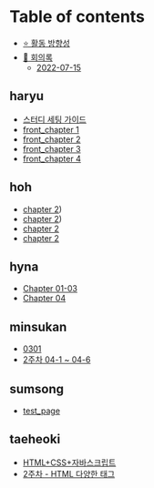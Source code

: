 # Table of contents

* [⭐ 활동 방향성](README.md)
* [📙 회의록](undefined/README.md)
  * [2022-07-15](undefined/2022-07-15.md)

## haryu

* [스터디 세팅 가이드](haryu/00.md)
* [front_chapter 1](haryu/01.md)
* [front_chapter 2](haryu/02.md)
* [front_chapter 3](haryu/03.md)
* [front_chapter 4](haryu/04.md)

## hoh

* [chapter 2](hoh/01.%20%EC%9B%B9%20%EA%B0%9C%EB%B0%9C%20%EC%8B%9C%EC%9E%91%ED%95%98%EA%B8%B0.md))
* [chapter 2](hoh/03.%20HTML%20%EA%B8%B0%EB%B3%B8%20%EB%AC%B8%EC%84%9C%20%EB%A7%8C%EB%93%A4%EA%B8%B0.md))
* [chapter 2](hoh/03.%20HTML%20%EA%B8%B0%EB%B3%B8%20%EB%AC%B8%EC%84%9C%20%EB%A7%8C%EB%93%A4%EA%B8%B0%3A%20%EC%8B%9C%EB%A9%98%ED%8B%B1%20%ED%83%9C%EA%B7%B8.md)
* [chapter 2](hoh/04-04.%20%EC%9D%B4%EB%AF%B8%EC%A7%80%20%EC%82%BD%EC%9E%85%ED%95%98%EA%B8%B0.md)

## hyna

* [Chapter 01-03](hyna/Chapter_01-03.md)
* [Chapter 04](hyna/Chapter_04.md)

## minsukan

* [0301](minsukan/03-1.md)
* [2주차 04-1 ~ 04-6](minsukan/웹스터디2주차/웹스터디2주차.md)

## sumsong

* [test\_page](sumsong/page-5.md)

## taeheoki

* [HTML+CSS+자바스크립트](taeheoki/HTML+CSS+자바스크립트.md)
* [2주차 - HTML 다양한 태그](taeheoki/04.md)
